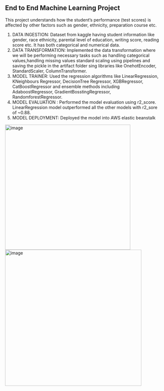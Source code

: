 ## End to End Machine Learning Project
This project understands how the student’s performance (test scores) is affected by other factors such as gender, ethnicity, preparation course 
etc.
1. DATA INGESTION: 
Dataset from kaggle having student information like gender, race ethnicity, parental level of education, writing score, reading score etc.
It has both categorical and numerical data.
2. DATA TRANSFORMATION:
Implemented the data transformation where we will be performing necessary tasks such as handling categorical values,handling missing values  standard scaling using pipelines and saving the pickle in the artifact folder sing libraries like OnehotEncoder, StandardScaler, ColumnTransformer.
3. MODEL TRAINER:
Used the regression algorithms like LinearRegression, KNeighbours Regressor, DecisionTree Regressor, XGBRegressor, CatBoostRegressor and ensemble methods including AdaboostRegressor, GradientBosstingRegressor, RandomforestRegressor.
4. MODEL EVALUATION :
Performed the model evaluation using r2_score. LinearRegression model outperformed all the other models with r2_sore of ~0.88.
5. MODEL DEPLOYMENT:
Deployed the model into AWS elastic beanstalk
<img width="409" alt="image" src="https://user-images.githubusercontent.com/123542622/235497784-f9447377-5421-459c-843a-d5e556311a22.png">
<img width="445" alt="image" src="https://user-images.githubusercontent.com/123542622/235498067-dac05980-e155-4974-8d7b-123883ceb847.png">

